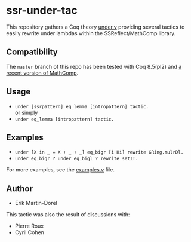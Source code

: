ssr-under-tac
=============

This repository gathers a Coq theory [under.v](src/under.v) providing
several tactics to easily rewrite under lambdas within the
SSReflect/MathComp library.

Compatibility
-------------

The `master` branch of this repo has been tested with Coq 8.5(pl2) and
[a recent version of MathComp](https://github.com/math-comp/math-comp/tree/3b97308b6314e34d78a6f14c8173956aa64bd026).

Usage
-----

* `under [ssrpattern] eq_lemma [intropattern] tactic.`  
  or simply   
* `under eq_lemma [intropattern] tactic.`  

Examples
--------
* `under [X in _ = X + _ + _] eq_bigr [i Hi] rewrite GRing.mulrDl.`  
* `under eq_bigr ? under eq_bigl ? rewrite setIT.`   

For more examples, see the [examples.v](src/examples.v) file.

Author
------

* Erik Martin-Dorel

This tactic was also the result of discussions with:

* Pierre Roux
* Cyril Cohen
